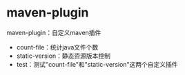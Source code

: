 # maven-plugin
maven-plugin：自定义maven插件
- count-file：统计java文件个数
- static-version：静态资源版本控制
- test：测试"count-file"和"static-version"这两个自定义插件

